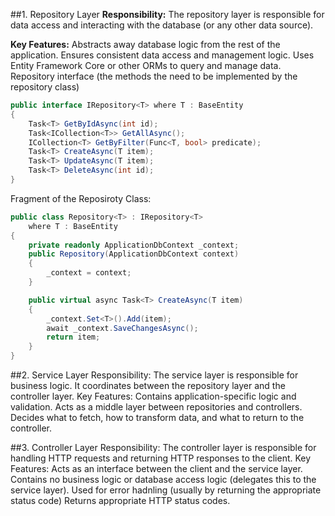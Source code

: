 ##1. Repository Layer
**Responsibility:** The repository layer is responsible for data access and interacting with the database (or any other data source).

**Key Features:**
Abstracts away database logic from the rest of the application.
Ensures consistent data access and management logic.
Uses Entity Framework Core or other ORMs to query and manage data.
Repository interface (the methods the need to be implemented by the repository class)
```c#
public interface IRepository<T> where T : BaseEntity
{
    Task<T> GetByIdAsync(int id);
    Task<ICollection<T>> GetAllAsync();
    ICollection<T> GetByFilter(Func<T, bool> predicate);
    Task<T> CreateAsync(T item);
    Task<T> UpdateAsync(T item);
    Task<T> DeleteAsync(int id);
}
```
Fragment of the Reposiroty Class:
``` c#
public class Repository<T> : IRepository<T>
    where T : BaseEntity
{
    private readonly ApplicationDbContext _context;
    public Repository(ApplicationDbContext context)
    {
        _context = context;
    }

    public virtual async Task<T> CreateAsync(T item)
    {
        _context.Set<T>().Add(item);
        await _context.SaveChangesAsync();
        return item;
    }
}
```
##2. Service Layer
Responsibility: The service layer is responsible for business logic. It coordinates between the repository layer and the controller layer.
Key Features:
Contains application-specific logic and validation.
Acts as a middle layer between repositories and controllers.
Decides what to fetch, how to transform data, and what to return to the controller.

##3. Controller Layer
Responsibility: The controller layer is responsible for handling HTTP requests and returning HTTP responses to the client.
Key Features:
Acts as an interface between the client and the service layer.
Contains no business logic or database access logic (delegates this to the service layer).
Used for error hadnling (usually by returning the appropriate status code)
Returns appropriate HTTP status codes.


